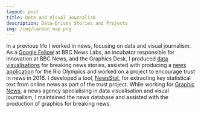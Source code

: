 ```yaml
---
layout: post
title: Data and Visual Journalism
description: Data-Driven Stories and Projects
img: /img/carbon_map.png
---
```

In a previous life I worked in news, focusing on data and visual journalism. As a <a href="http://bbcnewslabs.co.uk/2016/09/26/google-fellow-liam-bolton-blogs-about-his-time-at-the-bbc/">Google Fellow</a> at BBC News Labs, an incubator responsible for innovation at BBC News, and the Graphics Desk, I produced <a href="http://www.bbc.co.uk/news/magazine-36913991">data visualisations</a> for breaking news stories, assisted with producing a <a href="http://www.bbc.co.uk/sport/olympics/36984887">news application</a> for the Rio Olympics and worked on a project to encourage trust in news in 2016. I developed a tool, <a href="https://github.com/lbuk/NewsStat">NewsStat</a>, for extracting key statistical text from online news as part of the trust project. While working for <a href="https://www.graphicnews.com/">Graphic News</a>, a news agency specialising in data visualisation and visual journalism, I maintained the news database and assisted with the production of graphics for breaking news.
